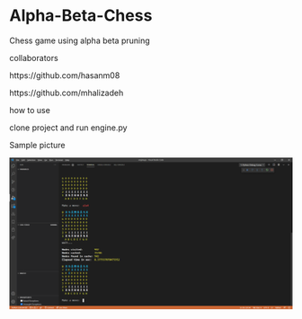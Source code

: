 # Alpha-Beta-Chess
Chess game using alpha beta pruning
<p></p>
<p></p>
 collaborators <p></p>
https://github.com/hasanm08 <p></p>
https://github.com/mhalizadeh <p></p>
<p></p>
how to use <p></p>
clone project and run engine.py   
<p></p>
 Sample picture
<p align="center">
  <img  src="sample.png">
</p>

